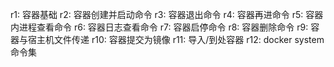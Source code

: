 r1: 容器基础
r2: 容器创建并启动命令
r3: 容器退出命令
r4: 容器再进命令
r5: 容器内进程查看命令
r6: 容器日志查看命令
r7: 容器启停命令
r8: 容器删除命令
r9: 容器与宿主机文件传递
r10: 容器提交为镜像
r11: 导入/到处容器
r12: docker system 命令集
